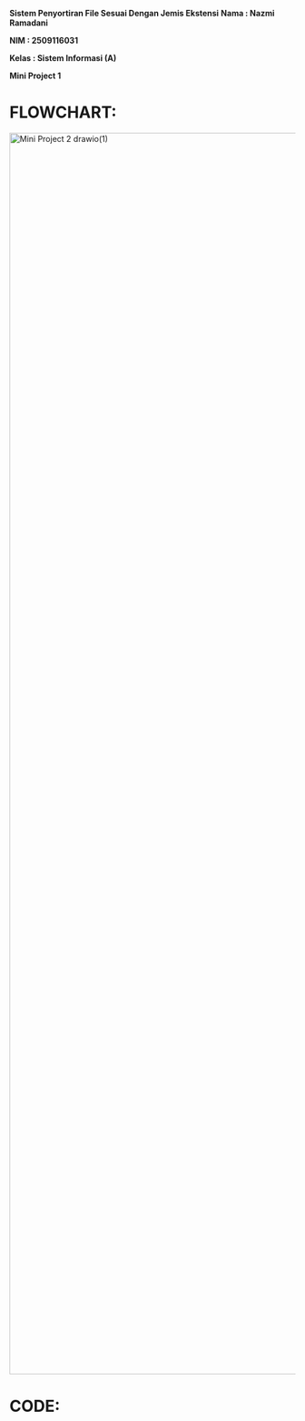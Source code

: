 **Sistem Penyortiran File Sesuai Dengan Jemis Ekstensi**
**Nama : Nazmi Ramadani**

**NIM : 2509116031**

**Kelas : Sistem Informasi (A)**

**Mini Project 1**

# FLOWCHART:
<img width="1838" height="2182" alt="Mini Project 2 drawio(1)" src="https://github.com/user-attachments/assets/fee5263a-91d2-4226-8e14-c1dfddfb3300" />

# CODE:
